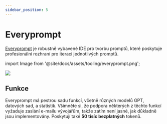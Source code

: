 ```yaml
---
sidebar_position: 5
---
```


# Everyprompt 

[Everyprompt](https://www.everyprompt.com) je robustně vybavené IDE pro tvorbu promptů,
které poskytuje profesionální rozhraní pro iteraci jednotlivých promptů.


import Image from '@site/docs/assets/tooling/everyprompt.png';

<div style={{textAlign: 'center'}}>
  <img src={Image} style={{width: "750px"}} />
</div>

## Funkce

Everyprompt má pestrou sadu funkcí, včetně různých modelů GPT, datových sad, 
a statistik. Všimněte si, že podpora některých z těchto funkcí vyžaduje zaslání e-mailu vývojářům,
takže zatím není jasné, jak důkladně jsou implementovány. Poskytují také **50 tisíc bezplatných** tokenů. 